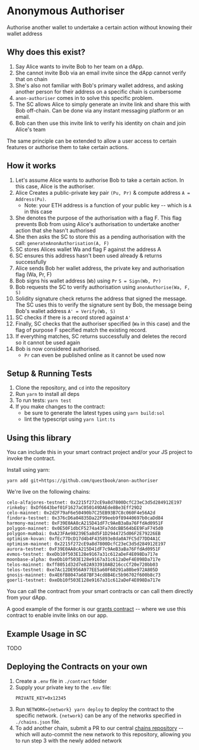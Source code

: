 # Anonymous Authoriser

Authorise another wallet to undertake a certain action without knowing their wallet address

## Why does this exist?

1. Say Alice wants to invite Bob to her team on a dApp. 
2. She cannot invite Bob via an email invite since the dApp cannot verify that on chain
3. She's also not familiar with Bob's primary wallet address, and asking another person for their address on a specific chain is cumbersome
4. `anon-authoriser` comes in to solve this specific problem.
5. The SC allows Alice to simply generate an invite link and share this with Bob off-chain. Can be done via any instant messaging platform or an email. 
6. Bob can then use this invite link to verify his identity on chain and join Alice's team

The same principle can be extended to allow a user access to certain features or authorise them to take certain actions.

## How it works

1. Let's assume Alice wants to authorise Bob to take a certain action. In this case, Alice is the authoriser.
2. Alice Creates a public-private key pair `(Pu, Pr)` & compute address `A = Address(Pu)`.
	- Note: your ETH address is a function of your public key -- which is `A` in this case
3. She denotes the purpose of the authorisation with a flag F. This flag prevents Bob from using Alice's authorisation to undertake another action that she hasn't authorised
4. She then asks the SC to store this as a pending authorisation with the call: `generateAnonAuthorisation(A, F)`
5. SC stores Alices wallet Wa and flag F against the address A
6. SC ensures this address hasn't been used already & returns successfully
7. Alice sends Bob her wallet address, the private key and authorisation flag (Wa, Pr, F)
8. Bob signs his wallet address (`Wb`) using `Pr` `S = Sign(Wb, Pr)`
9. Bob requests the SC to verify authorisation using `anonAuthorise(Wa, F, S)`
10. Solidity signature check returns the address that signed the message. The SC uses this to verify the signature sent by Bob, the message being Bob's wallet address `A' = Verify(Wb, S)`
11. SC checks if there is a record stored against `A'`
12. Finally, SC checks that the authoriser specified (`Wa` in this case)
and the flag of purpose F specified match the existing record.
13. If everything matches, SC returns successfully and deletes the record
so it cannot be used again
14. Bob is now considered authorised. 
	- `Pr` can even be published online as it cannot be used now

## Setup & Running Tests

1. Clone the repository, and `cd` into the repository
2. Run `yarn` to install all deps
3. To run tests: `yarn test`
4. If you make changes to the contract:
	- be sure to generate the latest types using `yarn build:sol`
	- lint the typescript using `yarn lint:ts`

## Using this library

You can include this in your smart contract project and/or your JS project to invoke the contract.

Install using yarn:
```
yarn add git+https://github.com/questbook/anon-authoriser
```

We're live on the following chains:

```
celo-alfajores-testnet: 0x2215f272cE9a8d7800DcfC23eC3d5d284912E197
rinkeby: 0xDf6643bef01F1627aC050149DAEde8Be3Eff29D2
celo-mainnet: 0x2d2F79aF6e50490b7C25EB93B7C8c060F4e56A2d
findora-testnet: 0x376cD6a04835Da22F99eeb9f89440697b0caDd84
harmony-mainnet: 0xF39E0AA8cA215D41dF7c9AeB3aBa76FfdAd0951F
polygon-mainnet: 0x0E50F1dbCF5274a43Fa7ddcBB564bEE9FaF745d0
polygon-mumbai: 0xA23FAe98239E5a8d5F1D2944725d06F2E79226EB
optimism-kovan: 0xfEc77DcD17d4b4F435893e8da0A7FC5d77DD4A1C
optimism-mainnet: 0x2215f272cE9a8d7800DcfC23eC3d5d284912E197
aurora-testnet: 0xF39E0AA8cA215D41dF7c9AeB3aBa76FfdAd0951F
evmos-testnet: 0xeDb10f503E128e9167a31c612aDeF4E098Da717e
moonbase-alpha: 0xeDb10f503E128e9167a31c612aDeF4E098Da717e
telos-mainnet: 0xff8051d32d7e82A933910AB216ccCf20e720bb03
telos-testnet: 0xe7Ac12DE956A977EE5a60F60291a80be972A805D
gnosis-mainnet: 0x4E6fB8047a687BF34cd8B4Ec5b96702f600b8c73
goerli-testnet: 0xeDb10f503E128e9167a31c612aDeF4E098Da717e
```

You can call the contract from your smart contracts or can call them directly from your dApp. 

A good example of the former is our [grants contract](https://github.com/questbook/grants-contracts-upgradeable/blob/main/contracts/WorkspaceRegistry.sol) -- where we use this contract to enable invite links on our app. 

## Example Usage in SC

TODO

## Deploying the Contracts on your own

1. Create a `.env` file in `./contract` folder
2. Supply your private key to the `.env` file:
	```
	PRIVATE_KEY=0x12345
	```
3. Run `NETWORK={network} yarn deploy` to deploy the contract to the specific network. `{network}` can be any of the networks specified in `./chains.json` file.
4. To add another chain, submit a PR to our central [chains repository](https://github.com/questbook/chains) -- which will auto-commit the new network to this repository, allowing you to run step 3 with the newly added network